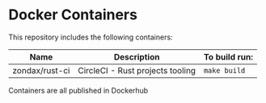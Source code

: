 # Docker Containers

This repository includes the following containers:

| Name                 | Description                      | To build run:         |
| -------------------- | -------------------------------- | --------------------- |
| zondax/rust-ci       | CircleCI - Rust projects tooling | `make build`          |

Containers are all published in Dockerhub
